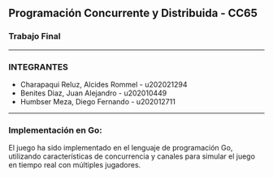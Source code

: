 ## Programación Concurrente y Distribuida - CC65
### Trabajo Final

---

### INTEGRANTES

- Charapaqui Reluz, Alcides Rommel - u202021294
- Benites Diaz, Juan Alejandro - u202010449
- Humbser Meza, Diego Fernando - u202012711

---

### Implementación en Go:

El juego ha sido implementado en el lenguaje de programación Go, utilizando características de concurrencia y canales para simular el juego en tiempo real con múltiples jugadores.
